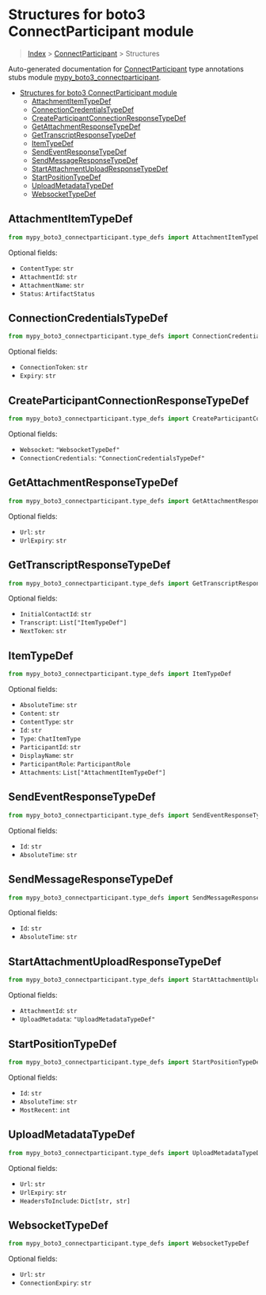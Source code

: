 # Structures for boto3 ConnectParticipant module

> [Index](../README.md) > [ConnectParticipant](./README.md) > Structures

Auto-generated documentation for [ConnectParticipant](https://boto3.amazonaws.com/v1/documentation/api/latest/reference/services/connectparticipant.html#ConnectParticipant)
type annotations stubs module [mypy_boto3_connectparticipant](https://pypi.org/project/mypy-boto3-connectparticipant/).

- [Structures for boto3 ConnectParticipant module](#structures-for-boto3-connectparticipant-module)
  - [AttachmentItemTypeDef](#attachmentitemtypedef)
  - [ConnectionCredentialsTypeDef](#connectioncredentialstypedef)
  - [CreateParticipantConnectionResponseTypeDef](#createparticipantconnectionresponsetypedef)
  - [GetAttachmentResponseTypeDef](#getattachmentresponsetypedef)
  - [GetTranscriptResponseTypeDef](#gettranscriptresponsetypedef)
  - [ItemTypeDef](#itemtypedef)
  - [SendEventResponseTypeDef](#sendeventresponsetypedef)
  - [SendMessageResponseTypeDef](#sendmessageresponsetypedef)
  - [StartAttachmentUploadResponseTypeDef](#startattachmentuploadresponsetypedef)
  - [StartPositionTypeDef](#startpositiontypedef)
  - [UploadMetadataTypeDef](#uploadmetadatatypedef)
  - [WebsocketTypeDef](#websockettypedef)

## AttachmentItemTypeDef

```python
from mypy_boto3_connectparticipant.type_defs import AttachmentItemTypeDef
```




Optional fields:
- `ContentType`: `str`
- `AttachmentId`: `str`
- `AttachmentName`: `str`
- `Status`: `ArtifactStatus`


## ConnectionCredentialsTypeDef

```python
from mypy_boto3_connectparticipant.type_defs import ConnectionCredentialsTypeDef
```




Optional fields:
- `ConnectionToken`: `str`
- `Expiry`: `str`


## CreateParticipantConnectionResponseTypeDef

```python
from mypy_boto3_connectparticipant.type_defs import CreateParticipantConnectionResponseTypeDef
```




Optional fields:
- `Websocket`: `"WebsocketTypeDef"`
- `ConnectionCredentials`: `"ConnectionCredentialsTypeDef"`


## GetAttachmentResponseTypeDef

```python
from mypy_boto3_connectparticipant.type_defs import GetAttachmentResponseTypeDef
```




Optional fields:
- `Url`: `str`
- `UrlExpiry`: `str`


## GetTranscriptResponseTypeDef

```python
from mypy_boto3_connectparticipant.type_defs import GetTranscriptResponseTypeDef
```




Optional fields:
- `InitialContactId`: `str`
- `Transcript`: `List["ItemTypeDef"]`
- `NextToken`: `str`


## ItemTypeDef

```python
from mypy_boto3_connectparticipant.type_defs import ItemTypeDef
```




Optional fields:
- `AbsoluteTime`: `str`
- `Content`: `str`
- `ContentType`: `str`
- `Id`: `str`
- `Type`: `ChatItemType`
- `ParticipantId`: `str`
- `DisplayName`: `str`
- `ParticipantRole`: `ParticipantRole`
- `Attachments`: `List["AttachmentItemTypeDef"]`


## SendEventResponseTypeDef

```python
from mypy_boto3_connectparticipant.type_defs import SendEventResponseTypeDef
```




Optional fields:
- `Id`: `str`
- `AbsoluteTime`: `str`


## SendMessageResponseTypeDef

```python
from mypy_boto3_connectparticipant.type_defs import SendMessageResponseTypeDef
```




Optional fields:
- `Id`: `str`
- `AbsoluteTime`: `str`


## StartAttachmentUploadResponseTypeDef

```python
from mypy_boto3_connectparticipant.type_defs import StartAttachmentUploadResponseTypeDef
```




Optional fields:
- `AttachmentId`: `str`
- `UploadMetadata`: `"UploadMetadataTypeDef"`


## StartPositionTypeDef

```python
from mypy_boto3_connectparticipant.type_defs import StartPositionTypeDef
```




Optional fields:
- `Id`: `str`
- `AbsoluteTime`: `str`
- `MostRecent`: `int`


## UploadMetadataTypeDef

```python
from mypy_boto3_connectparticipant.type_defs import UploadMetadataTypeDef
```




Optional fields:
- `Url`: `str`
- `UrlExpiry`: `str`
- `HeadersToInclude`: `Dict[str, str]`


## WebsocketTypeDef

```python
from mypy_boto3_connectparticipant.type_defs import WebsocketTypeDef
```




Optional fields:
- `Url`: `str`
- `ConnectionExpiry`: `str`

